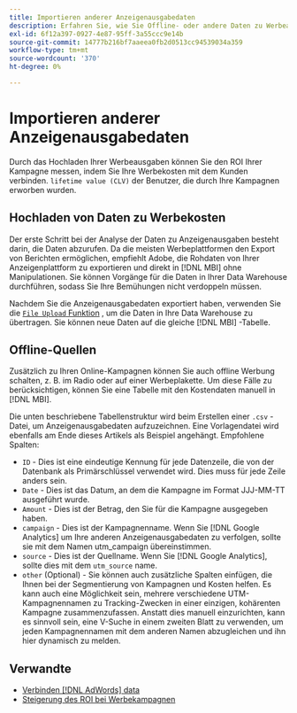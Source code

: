 ```yaml
---
title: Importieren anderer Anzeigenausgabedaten
description: Erfahren Sie, wie Sie Offline- oder andere Daten zu Werbeausgaben in importieren [!DNL MBI].
exl-id: 6f12a397-0927-4e87-95ff-3a55ccc9e14b
source-git-commit: 14777b216bf7aaeea0fb2d0513cc94539034a359
workflow-type: tm+mt
source-wordcount: '370'
ht-degree: 0%

---
```


# Importieren anderer Anzeigenausgabedaten

Durch das Hochladen Ihrer Werbeausgaben können Sie den ROI Ihrer Kampagne messen, indem Sie Ihre Werbekosten mit dem Kunden verbinden. `lifetime value (CLV)` der Benutzer, die durch Ihre Kampagnen erworben wurden.

## Hochladen von Daten zu Werbekosten

Der erste Schritt bei der Analyse der Daten zu Anzeigenausgaben besteht darin, die Daten abzurufen. Da die meisten Werbeplattformen den Export von Berichten ermöglichen, empfiehlt Adobe, die Rohdaten von Ihrer Anzeigenplattform zu exportieren und direkt in [!DNL MBI] ohne Manipulationen. Sie können Vorgänge für die Daten in Ihrer Data Warehouse durchführen, sodass Sie Ihre Bemühungen nicht verdoppeln müssen.

Nachdem Sie die Anzeigenausgabedaten exportiert haben, verwenden Sie die [`File Upload` Funktion](../connecting-data/using-file-uploader.md) , um die Daten in Ihre Data Warehouse zu übertragen. Sie können neue Daten auf die gleiche [!DNL MBI] -Tabelle.

## Offline-Quellen

Zusätzlich zu Ihren Online-Kampagnen können Sie auch offline Werbung schalten, z. B. im Radio oder auf einer Werbeplakette. Um diese Fälle zu berücksichtigen, können Sie eine Tabelle mit den Kostendaten manuell in [!DNL MBI].

Die unten beschriebene Tabellenstruktur wird beim Erstellen einer `.csv` -Datei, um Anzeigenausgabedaten aufzuzeichnen. Eine Vorlagendatei wird ebenfalls am Ende dieses Artikels als Beispiel angehängt. Empfohlene Spalten:

* `ID` - Dies ist eine eindeutige Kennung für jede Datenzeile, die von der Datenbank als Primärschlüssel verwendet wird. Dies muss für jede Zeile anders sein.
* `Date` - Dies ist das Datum, an dem die Kampagne im Format JJJ-MM-TT ausgeführt wurde.
* `Amount` - Dies ist der Betrag, den Sie für die Kampagne ausgegeben haben.
* `campaign` - Dies ist der Kampagnenname. Wenn Sie [!DNL Google Analytics] um Ihre anderen Anzeigenausgabedaten zu verfolgen, sollte sie mit dem Namen utm\_campaign übereinstimmen.
* `source` - Dies ist der Quellname. Wenn Sie [!DNL Google Analytics], sollte dies mit dem `utm_source` name.
* `other` (Optional) - Sie können auch zusätzliche Spalten einfügen, die Ihnen bei der Segmentierung von Kampagnen und Kosten helfen. Es kann auch eine Möglichkeit sein, mehrere verschiedene UTM-Kampagnennamen zu Tracking-Zwecken in einer einzigen, kohärenten Kampagne zusammenzufassen. Anstatt dies manuell einzurichten, kann es sinnvoll sein, eine V-Suche in einem zweiten Blatt zu verwenden, um jeden Kampagnennamen mit dem anderen Namen abzugleichen und ihn hier dynamisch zu melden.

## Verwandte

* [Verbinden [!DNL AdWords] data](../integrations/google-adwords.md)
* [Steigerung des ROI bei Werbekampagnen](../../analysis/roi-ad-camp.md)
